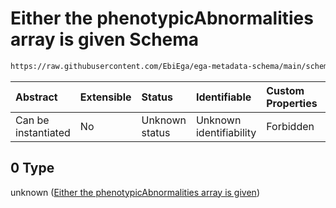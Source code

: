 # Either the phenotypicAbnormalities array is given Schema

```txt
https://raw.githubusercontent.com/EbiEga/ega-metadata-schema/main/schemas/EGA.individual.json#/properties/minimalPublicAttributes/anyOf/0
```



| Abstract            | Extensible | Status         | Identifiable            | Custom Properties | Additional Properties | Access Restrictions | Defined In                                                                           |
| :------------------ | :--------- | :------------- | :---------------------- | :---------------- | :-------------------- | :------------------ | :----------------------------------------------------------------------------------- |
| Can be instantiated | No         | Unknown status | Unknown identifiability | Forbidden         | Allowed               | none                | [EGA.individual.json\*](../../../schemas/EGA.individual.json "open original schema") |

## 0 Type

unknown ([Either the phenotypicAbnormalities array is given](ega-14-properties-minimal-public-attributes-describing-an-individual-anyof-either-the-phenotypicabnormalities-array-is-given.md))
